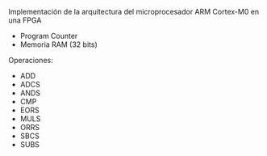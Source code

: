 Implementación de la arquitectura del microprocesador ARM Cortex-M0 en una FPGA

- Program Counter
- Memoria RAM (32 bits)

Operaciones:
- ADD
- ADCS
- ANDS
- CMP
- EORS
- MULS
- ORRS
- SBCS
- SUBS
